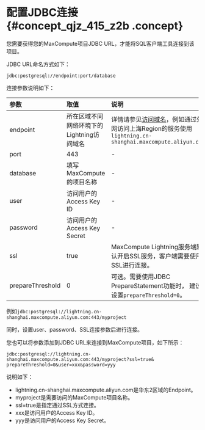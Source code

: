 # 配置JDBC连接 {#concept_qjz_415_z2b .concept}

您需要获得您的MaxCompute项目JDBC URL，才能将SQL客户端工具连接到该项目。

JDBC URL命名方式如下：

```
jdbc:postgresql://endpoint:port/database
```

连接参数说明如下：

|参数|取值|说明|
|:-|:-|:-|
|endpoint|所在区域不同网络环境下的Lightning访问域名|详情请参见[访问域名](intl.zh-CN/用户指南/Lightning/访问域名.md#)，例如通过外网访问上海Region的服务使用`lightning.cn-shanghai.maxcompute.aliyun.com`|
|port|443|-|
|database|填写MaxCompute的项目名称|-|
|user|访问用户的Access Key ID|-|
|password|访问用户的Access Key Secret|-　|
|ssl|true|MaxCompute Lightning服务端默认开启SSL服务，客户端需要使用SSL进行连接。|
|prepareThreshold|0|可选。需要使用JDBC PrepareStatement功能时， 建议设置`prepareThreshold=0`。|

例如`jdbc:postgresql://lightning.cn-shanghai.maxcompute.aliyun.com:443/myproject`

同时，设置user、password、SSL连接参数后进行连接。

您也可以将参数添加到JDBC URL来连接到MaxCompute项目，如下所示：

```
jdbc:postgresql://lightning.cn-shanghai.maxcompute.aliyun.com:443/myproject?ssl=true& prepareThreshold=0&user=xxx&password=yyy
```

说明如下：

-   lightning.cn-shanghai.maxcompute.aliyun.com是华东2区域的Endpoint。
-   myproject是需要访问的MaxCompute项目名称。
-   ssl=true是指定通过SSL方式连接。
-   xxx是访问用户的Access Key ID。
-   yyy是访问用户的Access Key Secret。


